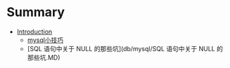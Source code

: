 # Summary

* [Introduction](README.md)
    * [mysql小技巧](db/mysql/mysql小技巧.MD)
    * [SQL 语句中关于 NULL 的那些坑](db/mysql/SQL 语句中关于 NULL 的那些坑.MD)